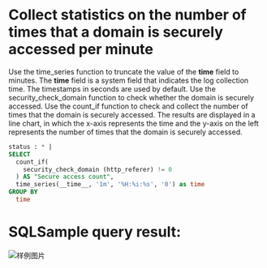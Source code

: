 # Collect statistics on the number of times that a domain is securely accessed per minute

Use the time_series function to truncate the value of the **time** field to minutes. The **time** field is a system field that indicates the log collection time. The timestamps in seconds are used by default. Use the security_check_domain function to check whether the domain is securely accessed. Use the count_if function to check and collect the number of times that the domain is securely accessed. The results are displayed in a line chart, in which the x-axis represents the time and the y-axis on the left represents the number of times that the domain is securely accessed.

```SQL
status : * |
SELECT
  count_if(
    security_check_domain (http_referer) != 0
  ) AS "Secure access count",
  time_series(__time__, '1m', '%H:%i:%s', '0') as time
GROUP BY
  time
```

# SQLSample query result:

![样例图片](https://img.alicdn.com/tfs/TB1G0ULcyDsXe8jSZR0XXXK6FXa-675-305.png)
